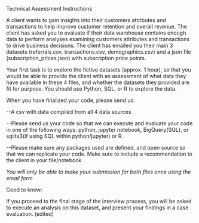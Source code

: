 Technical Assessment Instructions

A client wants to gain insights into their customers attributes and transactions to help improve customer retention and overall revenue. The client has asked you to evaluate if their data warehouse contains enough data to perform analyses examining customers attributes and transactions to drive business decisions. The client has emailed you their main 3 datasets (referrals.csv, transactions.csv, demographics.csv) and a json file (subscription_prices.json) with subscription price points.

Your first task is to explore the fictive datasets (approx. 1 hour), so that you would be able to provide the client with an assessment of what data they have available in these 4 files, and whether the datasets they provided are fit for purpose. You should use Python, SQL, or R to explore the data.

When you have finalized your code, please send us:

--A csv with data compiled from all 4 data sources 

--Please send us your code so that we can execute and evaluate your code in one of the following ways: python, jupyter notebook, BigQuery(SQL), or sqlite3(if using SQL within python/jupyter) or R. 

--Please make sure any packages used are defined, and open source so that we can replicate your code. Make sure to include a recommendation to the client in your file/notebook

*You will only be able to make your submission for both files once using the email form*


Good to know:

If you proceed to the final stage of the interview process, you will be asked to execute an analysis on this dataset, and present your findings in a case evaluation. (edited)
